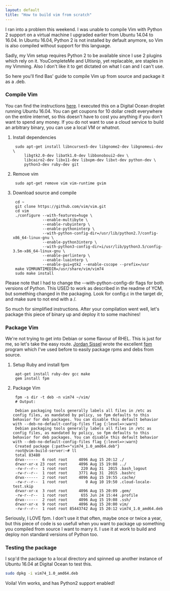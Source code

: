 ```yaml
---
layout: default
title: "How to build vim from scratch"
---
```


I ran into a problem this weekend. I was unable to compile Vim with Python 2 support on a virtual machine I upgraded earlier from Ubuntu 14.04 to 16.04. In Ubuntu 16.04, Python 2 is not installed by default anymore, so Vim is also compiled without support for this language.

Sadly, my Vim setup requires Python 2 to be available since I use 2 plugins which rely on it. YouCompleteMe and Ultisnip, yet replacable, are staples in my Vimming. Also I don't like it to get dictated on what I can and I can't use.

So here you'll find Bas' guide to compile Vim up from source and package it as a .deb.

### Compile Vim

You can find the instructions [here](https://github.com/Valloric/YouCompleteMe/wiki/Building-Vim-from-source). I executed this on a Digital Ocean droplet running Ubuntu 16.04. You can get coupons for 10 dollar credit everywhere on the entire internet, so this doesn't have to cost you anything if you don't want to spend any money. If you do not want to use a cloud service to build an arbitrary binary, you can use a local VM or whatnot.

1. Install dependencies

        sudo apt-get install libncurses5-dev libgnome2-dev libgnomeui-dev \
            libgtk2.0-dev libatk1.0-dev libbonoboui2-dev \
            libcairo2-dev libx11-dev libxpm-dev libxt-dev python-dev \
            python3-dev ruby-dev git

2. Remove vim

        sudo apt-get remove vim vim-runtime gvim

3. Download source and compile

        cd ~
        git clone https://github.com/vim/vim.git
        cd vim
        ./configure --with-features=huge \
                    --enable-multibyte \
                    --enable-rubyinterp \
                    --enable-pythoninterp \
                    --with-python-config-dir=/usr/lib/python2.7/config-x86_64-linux-gnu \
                    --enable-python3interp \
                    --with-python3-config-dir=i/usr/lib/python3.5/config-3.5m-x86_64-linux-gnu \
                    --enable-perlinterp \
                    --enable-luainterp \
                    --enable-gui=gtk2 --enable-cscope --prefix=/usr
        make VIMRUNTIMEDIR=/usr/share/vim/vim74
        sudo make install

Please note that I had to change the --with-python-config-dir flags for both versions of Python. This USED to work as described in the readme of YCM, but something changed in the packaging. Look for config.c in the target dir, and make sure to not end with a /.

So much for simplified instructions. After your compilation went well, let's package this piece of binary up and deploy it to some machines!

### Package Vim

We're not trying to get into Debian or some flavour of RHEL. This is just for me, so let's take the easy route. [Jordan Sissel](https://github.com/jordansissel) wrote the excellent [fpm](https://github.com/jordansissel/fpm) program which I've used before to easily package rpms and debs from source.

1. Setup Ruby and install fpm

        apt-get install ruby-dev gcc make
        gem install fpm

2. Package Vim

        fpm -s dir -t deb -n vim74 ~/vim/
        # Output:
        
        Debian packaging tools generally labels all files in /etc as config files, as mandated by policy, so fpm defaults to this behavior for deb packages. You can disable this default behavior with --deb-no-default-config-files flag {:level=>:warn}
        Debian packaging tools generally labels all files in /etc as config files, as mandated by policy, so fpm defaults to this behavior for deb packages. You can disable this default behavior with --deb-no-default-config-files flag {:level=>:warn}
        Created package {:path=>"vim74_1.0_amd64.deb"}
        root@vim-build-server:~# ll
        total 83480
        drwx------  6 root root     4096 Aug 15 20:12 ./
        drwxr-xr-x 23 root root     4096 Aug 15 19:08 ../
        -rw-r--r--  1 root root      220 Aug 31  2015 .bash_logout
        -rw-r--r--  1 root root     3771 Aug 31  2015 .bashrc
        drwx------  2 root root     4096 Aug 15 19:55 .cache/
        -rw-r--r--  1 root root        0 Aug 10 19:50 .cloud-locale-test.skip
        drwxr-xr-x  3 root root     4096 Aug 15 20:09 .gem/
        -rw-r--r--  1 root root      655 Jun 24 15:44 .profile
        drwx------  2 root root     4096 Aug 15 19:08 .ssh/
        drwxr-xr-x  9 root root     4096 Aug 15 20:00 vim/
        -rw-r--r--  1 root root 85443742 Aug 15 20:12 vim74_1.0_amd64.deb

Seriously, I LOVE fpm. I don't use it that often, maybe once or twice a year, but this piece of code is so usefull when you want to package up something you compiled from source I want to marry it. I use it at work to build and deploy non standard versions of Python too.

### Testing the package

I scp'd the package to a local directory and spinned up another instance of Ubuntu 16.04 at Digital Ocean to test this.

```sh
sudo dpkg -i vim74_1.0_amd64.deb
```

Voila! Vim works, and has Python2 support enabled!

